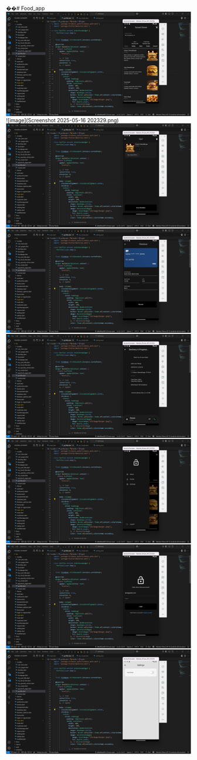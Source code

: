 ��#   F o o d _ a p p 
 
![image](https://github.com/althaf-khan2005/Food_app/blob/9bb70a2bdca5edf38909a5217082d7a297f0a8d8/Screenshot%202025-05-16%20202223.png)
![image](Screenshot 2025-05-16 202329.png)
![image](https://github.com/althaf-khan2005/Food_app/blob/9bb70a2bdca5edf38909a5217082d7a297f0a8d8/Screenshot%202025-05-16%20202329.png)
![image](https://github.com/althaf-khan2005/Food_app/blob/9bb70a2bdca5edf38909a5217082d7a297f0a8d8/Screenshot%202025-05-16%20202428.png)
![image](https://github.com/althaf-khan2005/Food_app/blob/9bb70a2bdca5edf38909a5217082d7a297f0a8d8/Screenshot%202025-05-16%20202449.png)
![image](https://github.com/althaf-khan2005/Food_app/blob/9bb70a2bdca5edf38909a5217082d7a297f0a8d8/Screenshot%202025-05-16%20202535.png)
![image](https://github.com/althaf-khan2005/Food_app/blob/9bb70a2bdca5edf38909a5217082d7a297f0a8d8/Screenshot%202025-05-16%20202625.png)
![image](https://github.com/althaf-khan2005/Food_app/blob/9bb70a2bdca5edf38909a5217082d7a297f0a8d8/Screenshot%202025-05-16%20202716.png)
